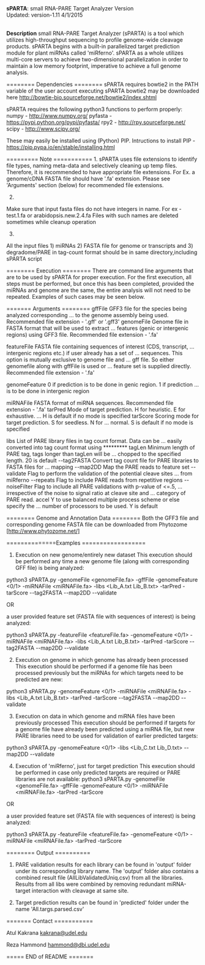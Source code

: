 <html>
<body>
<b>sPARTA</b>: small RNA-PARE Target Analyzer Version<br>
Updated: version-1.11 4/1/2015<br><br>

<b>Description</b>
small RNA-PARE Target Analyzer (sPARTA) is a tool which utilizes
high-throughput sequencing to profile genome-wide cleavage products.
sPARTA begins with a built-in parallelized target prediction module for plant
miRNAs called 'miRferno'. sPARTA as a whole utilizes multi-core servers to
achieve two-dimensional parallelization in order to maintain a low memory
footprint, imperative to achieve a full genome analysis.

======== Dependencies ========
sPARTA requires bowtie2 in the PATH variable of the user account executing sPARTA
bowtie2 may be downloaded here http://bowtie-bio.sourceforge.net/bowtie2/index.shtml

sPARTA requires the following python3 functions to perform properly:
numpy - http://www.numpy.org/
pyfasta - https://pypi.python.org/pypi/pyfasta/
rpy2 - http://rpy.sourceforge.net/
scipy - http://www.scipy.org/

These may easily be installed using (Python) PIP. Intructions to install PIP - https://pip.pypa.io/en/stable/installing.html

========= Note ===========
1.
sPARTA uses file extensions to identify file types, naming meta-data and selectively
cleaning up temp files. Therefore, it is recommended to have appropriate file extensions.
For Ex. a genome/cDNA FASTA file should have '.fa' extension.
Please see 'Arguments' section (below) for recommended file extensions.

2.
Make sure that input fasta files do not have integers in name. For ex - test.1.fa or arabidopsis.new.2.4.fa
Files with such names are deleted sometimes while cleanup operation

3.
All the input files 1) miRNAs 2) FASTA file for genome or transcripts and 3) degradome/PARE in tag-count format should be in same directory,including sPARTA script

======== Execution ========
There are command line arguments that are to be used by sPARTA for proper
execution. For the first execution, all steps must be performed, but
once this has been completed, provided the miRNAs and genome are the same,
the entire analysis will not need to be repeated. Examples of such cases
may be seen below.



======= Arguments ========
gffFile         GFF3 file for the species being analyzed corresponding
...             to the genome assembly being used. Recommended file
                                extension - '.gff' or '.gff3'
genomeFile      Genome file in FASTA format that will be used to extract
...             features (genic or intergenic regions) using GFF3 file.
                                Recommended file extension - '.fa'

featureFile             FASTA file containing sequences of interest (CDS, transcript,
...             intergenic regions etc.) if user already has a set of
...             sequences. This option is mutually exclusive to genome file and
...             gff file. So either genomefile along with gffFile is used or
...             feature set is supplied directly. Recommended file extension - '.fa'

genomeFeature   0 if prediction is to be done in genic region. 1 if prediction
...             is to be done in intergenic region

miRNAFile       FASTA format of miRNA sequences. Recommended file extension - '.fa'
tarPred         Mode of target prediction. H for heuristic. E for exhaustive.
...             H is default if no mode is specified
tarScore        Scoring mode for target prediction. S for seedless. N for
...             normal. S is default if no mode is specified

libs            List of PARE library files in tag count format. Data can be
...             easily converted into tag count format using *********
tagLen          Minimum length of PARE tag, tags longer than tagLen will be
...             chopped to the specified length. 20 is default
--tag2FASTA     Convert tag count file for PARE libraries to FASTA files for
...             mapping
--map2DD        Map the PARE reads to feature set
--validate      Flag to perform the validation of the potential cleave sites
...             from miRferno
--repeats       Flag to include PARE reads from repetitive regions
--noiseFilter   Flag to include all PARE validations with p-value of <=.5,
...             irrespective of the noise to signal ratio at cleave site and
...             category of PARE read.
accel           Y to use balanced multiple process scheme or else specify the
...             number of processors to be used. Y is default

======== Genome and Annotation Data ========
Both the GFF3 file and corresponding genome FASTA file can be downloaded from
Phytozome [http://www.phytozome.net/]

==============Examples ==================
1. Execution on new genome/entirely new dataset
This execution should be performed any time a new genome file (along with corresponding GFF file) is being analyzed:

python3 sPARTA.py -genomeFile <genomeFile.fa> -gffFile <GFF3file> -genomeFeature <0/1> -miRNAFile <miRNAFile.fa> -libs <Lib_A.txt Lib_B.txt> -tarPred -tarScore --tag2FASTA --map2DD --validate

OR

a user provided feature set (FASTA file with sequences of interest) is being analyzed:

python3 sPARTA.py -featureFile <featureFile.fa> -genomeFeature <0/1> -miRNAFile <miRNAFile.fa> -libs <Lib_A.txt Lib_B.txt> -tarPred -tarScore --tag2FASTA --map2DD --validate

2. Execution on genome in which genome has already been processed
This execution should be performed if a genome file has been processed previously but the miRNAs for which targets need to be predicted are new:

python3 sPARTA.py -genomeFeature <0/1> -miRNAFile <miRNAFile.fa> -libs <Lib_A.txt Lib_B.txt> -tarPred -tarScore --tag2FASTA --map2DD --validate

3. Execution on data in which genome and miRNA files have been previously processed
This execution should be performed if targets for a genome file have already been predicted using a miRNA file, but new PARE libraries need to be used for validation of earlier predicted targets:

python3 sPARTA.py -genomeFeature <0/1> -libs <Lib_C.txt Lib_D.txt> --map2DD --validate

4. Execution of 'miRferno', just for target prediction
This execution should be performed in case only predicted targets are required or PARE libraries are not available:
python3 sPARTA.py -genomeFile <genomeFile.fa> -gffFile <GFF3file> -genomeFeature <0/1> -miRNAFile <miRNAFile.fa> -tarPred -tarScore

OR

a user provided feature set (FASTA file with sequences of interest) is being analyzed:

python3 sPARTA.py -featureFile <featureFile.fa> -genomeFeature <0/1> -miRNAFile <miRNAFile.fa> -tarPred -tarScore

======== Output ==========
1.  PARE validation results for each library can be found in 'output' folder
    under its corresponding library name. The 'output' folder also contains a combined result file (AllLibValidatedUniq.csv) from all the libraries.
    Results from all libs were combined by removing redundant miRNA-target interaction with cleavage at same site.

2.  Target prediction results can be found in 'predicted' folder under the name
    'All.targs.parsed.csv'

======= Contact ===========

Atul Kakrana
kakrana@udel.edu

Reza Hammond
hammond@dbi.udel.edu

===== END of README =======

